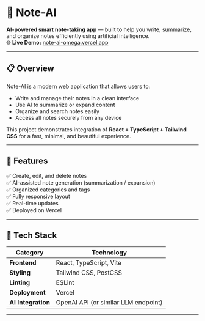 # 🧠 Note-AI

**AI-powered smart note-taking app** — built to help you write, summarize, and organize notes efficiently using artificial intelligence.  
🌐 **Live Demo:** [note-ai-omega.vercel.app](https://note-ai-omega.vercel.app)

---

## 📋 Overview

Note-AI is a modern web application that allows users to:
- Write and manage their notes in a clean interface  
- Use AI to summarize or expand content  
- Organize and search notes easily  
- Access all notes securely from any device  

This project demonstrates integration of **React + TypeScript + Tailwind CSS** for a fast, minimal, and beautiful experience.

---

## 🚀 Features

✅ Create, edit, and delete notes  
✅ AI-assisted note generation (summarization / expansion)  
✅ Organized categories and tags  
✅ Fully responsive layout  
✅ Real-time updates  
✅ Deployed on Vercel  

---

## 🧰 Tech Stack

| Category | Technology |
|-----------|-------------|
| **Frontend** | React, TypeScript, Vite |
| **Styling** | Tailwind CSS, PostCSS |
| **Linting** | ESLint |
| **Deployment** | Vercel |
| **AI Integration** | OpenAI API (or similar LLM endpoint) |

---



